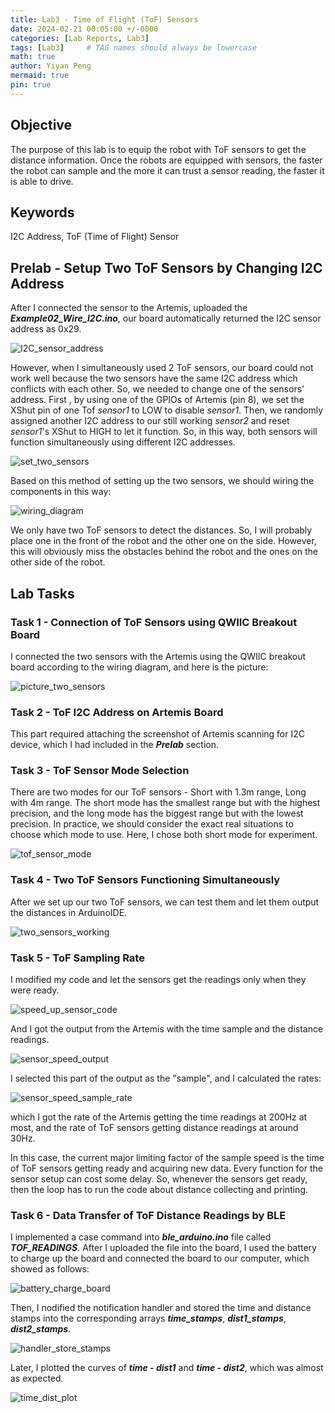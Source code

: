 ```yaml
---
title: Lab3 - Time of Flight (ToF) Sensors
date: 2024-02-21 00:05:00 +/-0000
categories: [Lab Reports, Lab3]
tags: [Lab3]     # TAG names should always be lowercase
math: true
author: Yiyan Peng
mermaid: true
pin: true
---
```

## Objective

The purpose of this lab is to equip the robot with ToF sensors to get the distance information. Once the robots are equipped with sensors, the faster the robot can sample and the more it can trust a sensor reading, the faster it is able to drive.

## Keywords

I2C Address, ToF (Time of Flight) Sensor

## Prelab - Setup Two ToF Sensors by Changing I2C Address

After I connected the sensor to the Artemis, uploaded the ***Example02_Wire_I2C.ino***, our board automatically returned the I2C sensor address as 0x29.

![I2C_sensor_address](/Fast-Robots/assets/images/lab3/I2C_sensor_address.png "I2C_sensor_address")

However, when I simultaneously used 2 ToF sensors, our board could not work well because the two sensors have the same I2C address which conflicts with each other. So, we needed to change one of the sensors' address. First , by using one of the GPIOs of Artemis (pin 8), we set the XShut pin of one Tof *sensor1* to LOW to disable *sensor1*. Then, we randomly assigned another I2C address to our still working *sensor2* and reset *sensor1*'s XShut to HIGH to let it function. So, in this way, both sensors will function simultaneously using different I2C addresses.

![set_two_sensors](/Fast-Robots/assets/images/lab3/set_two_sensors.png "set_two_sensors")

Based on this method of setting up the two sensors, we should wiring the components in this way:

![wiring_diagram](/Fast-Robots/assets/images/lab3/wiring_diagram.jpeg "wiring_diagram")

We only have two ToF sensors to detect the distances. So, I will probably place one in the front of the robot and the other one on the side. However, this will obviously miss the obstacles behind the robot and the ones on the other side of the robot.

## Lab Tasks

### Task 1 - Connection of ToF Sensors using QWIIC Breakout Board

I connected the two sensors with the Artemis using the QWIIC breakout board according to the wiring diagram, and here is the picture:

![picture_two_sensors](/Fast-Robots/assets/images/lab3/picture_two_sensors.jpg "picture_two_sensors")

### Task 2 - ToF I2C Address on Artemis Board

This part required attaching the screenshot of Artemis scanning for I2C device, which I had included in the ***Prelab*** section.

### Task 3 - ToF Sensor Mode Selection

There are two modes for our ToF sensors - Short with 1.3m range, Long with 4m range. The short mode has the smallest range but with the highest precision, and the long mode has the biggest range but with the lowest precision. In practice, we should consider the exact real situations to choose which mode to use. Here, I chose both short mode for experiment.

![tof_sensor_mode](/Fast-Robots/assets/images/lab3/tof_sensor_mode.png "tof_sensor_mode")

### Task 4 - Two ToF Sensors Functioning Simultaneously

After we set up our two ToF sensors, we can test them and let them output the distances in ArduinoIDE.

![two_sensors_working](/Fast-Robots/assets/images/lab3/two_sensors_working.png "two_sensors_working")

### Task 5 - ToF Sampling Rate

I modified my code and let the sensors get the readings only when they were ready.

![speed_up_sensor_code](/Fast-Robots/assets/images/lab3/speed_up_sensor_code.png "speed_up_sensor_code")

And I got the output from the Artemis with the time sample and the distance readings.

![sensor_speed_output](/Fast-Robots/assets/images/lab3/sensor_speed_output.png "sensor_speed_output")

I selected this part of the output as the "sample", and I calculated the rates:

![sensor_speed_sample_rate](/Fast-Robots/assets/images/lab3/sensor_speed_sample_rate.png "sensor_speed_sample_rate")

which I got the rate of the Artemis getting the time readings at 200Hz at most, and the rate of ToF sensors getting distance readings at around 30Hz.

In this case, the current major limiting factor of the sample speed is the time of ToF sensors getting ready and acquiring new data. Every function for the sensor setup can cost some delay. So, whenever the sensors get ready, then the loop has to run the code about distance collecting and printing.

### Task 6 - Data Transfer of ToF Distance Readings by BLE

I implemented a case command into ***ble_arduino.ino*** file called ***TOF_READINGS***. After I uploaded the file into the board, I used the battery to charge up the board and connected the board to our computer, which showed as follows:

![battery_charge_board](/Fast-Robots/assets/images/lab3/battery_charge_board.JPG "battery charge board")

Then, I nodified the notification handler and stored the time and distance stamps into the corresponding arrays ***time_stamps***, ***dist1_stamps***, ***dist2_stamps***.

![handler_store_stamps](/Fast-Robots/assets/images/lab3/handler_store_stamps.png "handler_store_stamps")

Later, I plotted the curves of ***time - dist1*** and ***time - dist2***, which was almost as expected.

![time_dist_plot](/Fast-Robots/assets/images/lab3/time_dist_plot.png "time_dist_plot")
